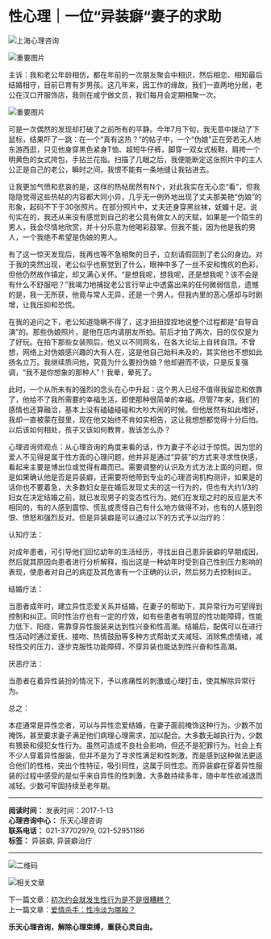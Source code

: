 # 性心理｜一位“异装癖“妻子的求助

![上海心理咨询](http://www.wzright.com/images/logo.jpg)

![重要图片](http://www.wzright.com/upload/201701131120594331.jpg)

主诉：我和老公年龄相仿，都在年前的一次朋友聚会中相识，然后相恋、相知最后结婚相守，目前已育有岁男孩。这几年来，因工作的缘故，我们一直两地分居，老公在汉口开服饰店，我则在咸宁做文员，我们每月会定期相聚一次。

![重要图片](http://www.wzright.com/upload/201701131121373113.jpg)

可是一次偶然的发现却打破了之前所有的平静。今年7月下旬，我无意中拨动了下鼠标，结果吓了一跳：在一个“真有这热？”的帖子中，一个“伪娘”正在旁若无人地东游西逛，只见他身穿黑色紧身T恤、超短牛仔裤，脚穿一双女式板鞋，肩挎一个明黄色的女式挎包，手拈兰花指。扫描了几眼之后，我便能断定这张照片中的主人公正是自己的老公，瞬时之间，我恨不能有一条地缝让我钻进去。

让我更加气愤和悲哀的是，这样的热帖居然有N个，对此我实在无心恋“看”，但我隐隐觉得这些热帖的内容都大同小异，几乎无一例外地出现了丈夫那美艳“伪娘”的形象，起码不下于30张照片。在部分照片中，丈夫还身穿黑丝袜，妩媚十足。说句实在的，我还从来没有感觉到自己的老公竟有做女人的天赋，如果是一个陌生的男人，我会尽情地欣赏，并十分乐意为他喝彩鼓掌。但我不能，因为他是我的男人，一个我绝不希望是伪娘的男人。

有了这一惊天发现后，我再也等不急相聚的日子，立刻请假回到了老公的身边。对于我的突然出现，老公似乎也察觉到了什么，眼神中多了一丝不安和愧疚的色彩，但他仍然故作镇定，却又满心关怀。“是想我呢，想我呢，还是想我呢？该不会是有什么不舒服吧？”我竭力地捕捉老公言行举止中透露出来的任何微弱信息，遗憾的是，我一无所获，他竟与常人无异，还是一个男人。但我内里的恶心感却与时剧增，让我压抑和恐慌。

在我的追问之下，老公知道隐瞒不得了，这才扭扭捏捏地说整个过程都是“自导自演”的。那些伪娘照片，是他在店内请朋友所拍。前后才拍了两次，目的仅仅是为了好玩。在拍下那些女装照后，他又以不同网名，在各大论坛上自转自顶。不曾想，网络上对伪娘感兴趣的大有人在，这是他自己始料未及的，其实他也不想如此扬名立万。我继续质问他，究竟为什么要扮伪娘？他却避而不谈，只是反复强调，“我不是你想象的那种人”！我晕，晕死了。

此时，一个从所未有的强烈的念头在心中升起：这个男人已经不值得我留恋和依靠了，他给不了我所需要的幸福生活，即使那种很简单的幸福。尽管7年来，我们的感情也还算融洽，基本上没有磕磕碰碰和大吵大闹的时候。但他居然有如此嗜好，我却一直被蒙在鼓里，现在他又始终不肯如实相告，这让我想想都觉得十分后怕。以后该如何相处，孩子又该如何教育，我该怎么办？

心理咨询师观点：从心理咨询的角度来看的话，作为妻子不必过于惊慌。因为您的爱人不见得是属于性方面的心理问题，他并非是通过“异装”的方式来寻求性快感，看起来主要是博出位或觉得有趣而已。需要调整的认识及方式方法上面的问题，但是如果确认他是否是异装癖，还需要将他带到专业的心理咨询机构测评，如果是的话你也不要着急，大多数妇女是在婚后发现丈夫的这一行为的，但也有大约1/3的妇女在决定结婚之前，就已发现男子的变态性行为。她们在发现之时的反应是大不相同的，有的人感到震惊、慌乱或责怪自己有什么地方做得不对，也有的人感到怨恨、愤怒和强烈反对。但是异装癖是可以通过以下的方式予以治疗的：

认知疗法：

对成年患者，可引导他们回忆幼年的生活经历，寻找出自己患异装癖的早期成因，然后就其原因向患者进行分析解释，指出这是一种幼年时受到自己性别压力影响的表现，使患者对自己的病症及其危害有一个正确的认识，然后努力去控制纠正。

结婚疗法：

当患者成年时，建立异性恋爱关系并结婚，在妻子的帮助下，其异常行为可望得到控制和纠正。同时性治疗也有一定的疗效，如有些患者有明显的性功能障碍，性能力低下、阳痉，需靠穿异性服装来达到性兴奋和性高潮。结婚后，配偶可以在进行性活动时通过爱抚、接吻、热情鼓励等多种方式帮助丈夫减轻、消除焦虑情绪，减轻性交的压力，逐步克服性功能障碍，不穿异装也能达到性兴奋和性高潮。

厌恶疗法：

当患者在着异性装扮的情况下，予以疼痛性的刺激或心理打击，使其解除异常行为。

总之：

本症通常是异性恋者，可以与异性恋爱结婚，在妻子面前掩饰这种行为，少数不加掩饰，甚至要求妻子满足他们病理心理需求，加以配合。大多数无越执行为，少数有猥亵和侵犯女性行为。虽然可造成不良社会影响，但还不是犯罪行为。社会上有不少人穿着异性服装，但并不是为了寻求性满足和性刺激，而是感到这种做法更适合他们的性格，突出个性特征，吸引同性，这属于同性恋。而异装癖在穿着异性服装的过程中感受的是似乎来自异性的性刺激，大多数持续多年，随中年性欲减退而减轻。少数可牢固持续至老年期。

---
**阅读时间：** 发表时间：2017-1-13  
**心理咨询中心：** 乐天心理咨询  
**联系电话：** 021-37702979, 021-52951186  
**标签：** 异装癖, 异装癖治疗  

--- 

![二维码](http://www.wzright.com/upload/erweima.png)

![相关文章](http://www.wzright.com/upload/wenzhang.png)

下一篇文章：[初次约会就发生性行为是不是很糟糕？](http://www.wzright.com/psychological-counseling/2870.html)  
上一篇文章：[爱情杀手：性冷淡为哪般？](http://www.wzright.com/psychological-counseling/3013.html)  

**乐天心理咨询，解除心理束缚，重获心灵自由。**